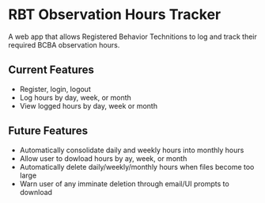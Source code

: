 # RBT Observation Hours Tracker
A web app that allows Registered Behavior Technitions to log and track their required BCBA observation hours.<br/>

## <b>Current Features</b><br/>
- Register, login, logout
- Log hours by day, week, or month
- View logged hours by day, week or month
## <b>Future Features</b><bt/>
- Automatically consolidate daily and weekly hours into monthly hours
- Allow user to dowload hours by ay, week, or month
- Automatically delete daily/weekly/monthly hours when files become too large
- Warn user of any imminate deletion through email/UI prompts to download